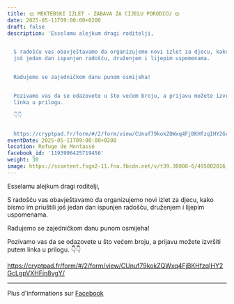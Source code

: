 ```yaml
---
title: 🌞 MEKTEBSKI IZLET - ZABAVA ZA CIJELU PORODICU 🌞
date: 2025-05-11T09:00:00+0200
draft: false
description: 'Esselamu alejkum dragi roditelji,


  S radošću vas obavještavamo da organizujemo novi izlet za djecu, kako bismo im priuštili
  još jedan dan ispunjen radošću, druženjem i lijepim uspomenama.


  Radujemo se zajedničkom danu punom osmijeha!


  Pozivamo vas da se odazovete u što većem broju, a prijavu možete izvršiti putem
  linka u prilogu.

  👇👇


  https://cryptpad.fr/form/#/2/form/view/CUnuf79kokZQWxq4FjBKHfzqIHY2GcLgpVXHFjn8vgY/'
eventDate: 2025-05-11T09:00:00+0200
location: Refuge de Montassé
facebook_id: '1193996425719456'
weight: 30
image: https://scontent.fsgn2-11.fna.fbcdn.net/v/t39.30808-6/495002816_999819255612007_6095771516433501333_n.jpg?_nc_cat=106&ccb=1-7&_nc_sid=9e60e4&_nc_ohc=xtH5JS8WiOUQ7kNvwG2zX2b&_nc_oc=AdlVMUhoLrikmyFSzQmT7de3gTagZrKsgka_Qra9FxDoM3AvgP-9RrEBKMq5DMJWSWs&_nc_zt=23&_nc_ht=scontent.fsgn2-11.fna&edm=ABTKTjYEAAAA&_nc_gid=ZX3p7zMlbbOsee0XrPzQ0g&oh=00_AfPfYFm0BSkAa4aKYl3Q0uTAFRoxcJ0LhkwoTShQDZno1g&oe=686A8A05
---
```


Esselamu alejkum dragi roditelji,

S radošću vas obavještavamo da organizujemo novi izlet za djecu, kako bismo im priuštili još jedan dan ispunjen radošću, druženjem i lijepim uspomenama.

Radujemo se zajedničkom danu punom osmijeha!

Pozivamo vas da se odazovete u što većem broju, a prijavu možete izvršiti putem linka u prilogu.
👇👇

https://cryptpad.fr/form/#/2/form/view/CUnuf79kokZQWxq4FjBKHfzqIHY2GcLgpVXHFjn8vgY/

---

Plus d'informations sur [Facebook](https://facebook.com/events/1193996425719456)